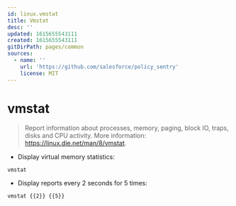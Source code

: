 ```yaml
---
id: linux.vmstat
title: Vmstat
desc: ''
updated: 1615655543111
created: 1615655543111
gitDirPath: pages/common
sources:
  - name: ''
    url: 'https://github.com/salesforce/policy_sentry'
    license: MIT
---
```

# vmstat

> Report information about processes, memory, paging, block IO, traps, disks and CPU activity.
> More information: <https://linux.die.net/man/8/vmstat>.

- Display virtual memory statistics:

`vmstat`

- Display reports every 2 seconds for 5 times:

`vmstat {{2}} {{5}}`

